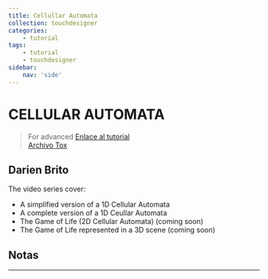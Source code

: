 ```yaml
---
title: Cellullar Automata
collection: touchdesigner
categories:
    - tutorial
tags:
    - tutorial
    - touchdesigner
sidebar:
    nav: 'side'
---
```

# CELLULAR AUTOMATA  
> For advanced
[Enlace al tutorial][Link Touch]  
[Archivo Tox][Tox]  

## Darien Brito
The video series cover:

- A simplified version of a 1D Cellular Automata
- A complete version of a 1D Ceullar Automata
- The Game of Life (2D Cellular Automata) (coming soon)
- The Game of Life represented in a 3D scene (coming soon)

## Notas





--------------

[Link Touch]: https://derivative.ca/community-post/tutorial/cellular-automata-tutorial-series/62778
[Tox]: https://derivative.ca/file/71036/download?token=TLko_XTF
